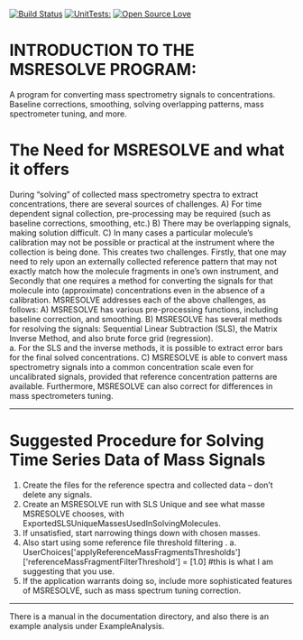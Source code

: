 [![Build Status](https://app.travis-ci.com/AdityaSavara/MSRESOLVE.svg?token=y4tqTpJqeGU3KrxyM1Zw&branch=master)](https://app.travis-ci.com/AdityaSavara/MSRESOLVE) [![UnitTests:<UnitTests>](http://img.shields.io/badge/UnitTests-Passing-blue.svg)](<Passing-blue>) 
[![Open Source Love](https://badges.frapsoft.com/os/v3/open-source.svg?v=103)](https://github.com/ellerbrock/open-source-badges/)

# INTRODUCTION TO THE MSRESOLVE PROGRAM: 
A program for converting mass spectrometry signals to concentrations. Baseline corrections, smoothing, solving overlapping patterns, mass spectrometer tuning, and more. 

# The Need for MSRESOLVE and what it offers
During “solving” of collected mass spectrometry spectra to extract concentrations, there are several sources of challenges.
A)	For time dependent signal collection, pre-processing may be required (such as baseline corrections, smoothing, etc.)
B)	There may be overlapping signals, making solution difficult.
C)	In many cases a particular molecule’s calibration may not be possible or practical at the  instrument where the collection is being done. This creates two challenges.  Firstly, that one may need to rely upon an externally collected reference pattern that may not exactly match how the molecule fragments in one’s own instrument, and Secondly that one requires a method for converting the signals for that molecule into (approximate) concentrations even in the absence of a calibration.
MSRESOLVE addresses each of the above challenges, as follows:
A)	MSRESOLVE has various pre-processing functions, including baseline correction, and smoothing.
B)	MSRESOLVE has several methods for resolving the signals: Sequential Linear Subtraction (SLS), the Matrix Inverse Method, and also brute force grid (regression).  
a.	For the SLS and the inverse methods, it is possible to extract error bars for the final solved concentrations.
C)	MSRESOLVE is able to convert mass spectrometry signals into a common concentration scale even for uncalibrated signals, provided that reference concentration patterns are available. Furthermore, MSRESOLVE can also correct for differences in mass spectrometers tuning.

* * * 

#  Suggested Procedure for Solving Time Series Data of Mass Signals

1)	Create the files for the reference spectra and collected data – don’t delete any signals.
2)	Create an MSRESOLVE run with SLS Unique and see what masse MSRESOLVE chooses, with ExportedSLSUniqueMassesUsedInSolvingMolecules.
3)	If unsatisfied, start narrowing things down with chosen masses.
4)	Also start using some reference file threshold filtering . 
a.	UserChoices['applyReferenceMassFragmentsThresholds']['referenceMassFragmentFilterThreshold'] = [1.0]  #this is what I am suggesting that you use.
5)	If the application warrants doing so, include more sophisticated features of MSRESOLVE, such as mass spectrum tuning correction.

* * * 

There is a manual in the documentation directory, and also there is an example analysis under ExampleAnalysis.  